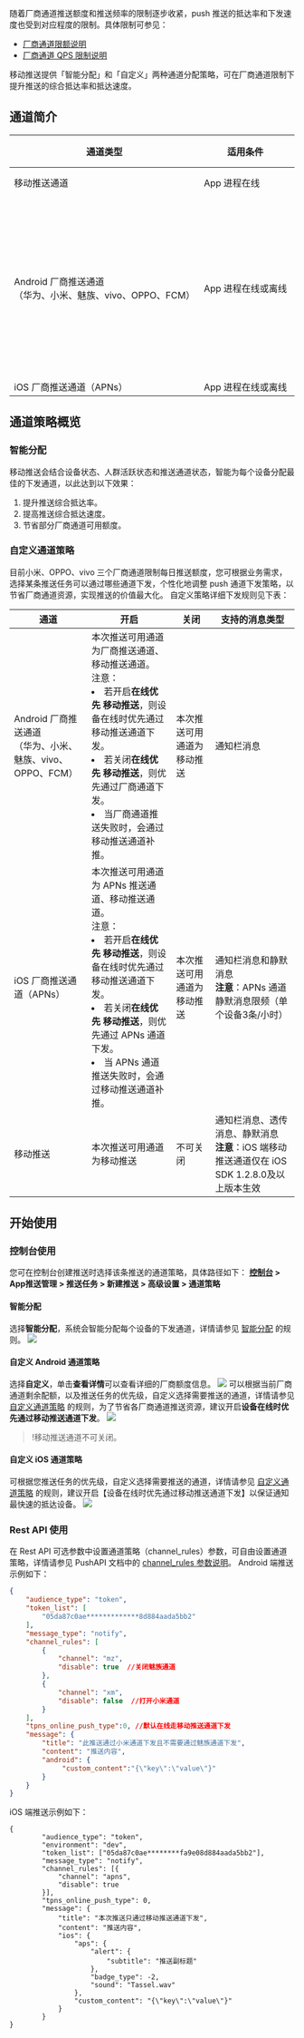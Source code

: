 随着厂商通道推送额度和推送频率的限制逐步收紧，push 推送的抵达率和下发速度也受到对应程度的限制。具体限制可参见：

- [厂商通道限额说明](https://cloud.tencent.com/document/product/548/43794)
- [厂商通道 QPS 限制说明](https://cloud.tencent.com/document/product/548/41407)

移动推送提供「智能分配」和「自定义」两种通道分配策略，可在厂商通道限制下提升推送的综合抵达率和抵达速度。

## 通道简介

| 通道类型 | 适用条件 | 支持的手机品牌 |
|---------|---------|---------|
|移动推送通道 | App 进程在线 | 所有品牌手机 |
| <nobr>Android 厂商推送通道</br>（华为、小米、魅族、vivo、OPPO、FCM）</nobr> | <nobr>App 进程在线或离线</nobr> | 华为、小米、OPPO、vivo、魅族、一加、黑鲨、realme、iQOO、荣耀、国外具备谷歌服务框架的手机 |
|  iOS 厂商推送通道（APNs） | <nobr>App 进程在线或离线</nobr> | Apple |

## 通道策略概览

### 智能分配[](id:zhineng)

移动推送会结合设备状态、人群活跃状态和推送通道状态，智能为每个设备分配最佳的下发通道，以此达到以下效果：

1. 提升推送综合抵达率。
2. 提高推送综合抵达速度。
3. 节省部分厂商通道可用额度。

### 自定义通道策略[](id:zidingyi)

目前小米、OPPO、vivo 三个厂商通道限制每日推送额度，您可根据业务需求，选择某条推送任务可以通过哪些通道下发，个性化地调整 push 通道下发策略，以节省厂商通道资源，实现推送的价值最大化。
自定义策略详细下发规则见下表：

| 通道                                                  | 开启                                                         | 关闭                   | 支持的消息类型                                               |
| ----------------------------------------------------- | ------------------------------------------------------------ | ---------------------- | ------------------------------------------------------------ |
| Android 厂商推送通道</br>（华为、小米、魅族、vivo、OPPO、FCM） | 本次推送可用通道为厂商推送通道、移动推送通道。<br>注意：<li>若开启**在线优先 移动推送**，则设备在线时优先通过移动推送通道下发。<li>若关闭**在线优先 移动推送**，则优先通过厂商通道下发。<li>当厂商通道推送失败时，会通过移动推送通道补推。 | 本次推送可用通道为移动推送| 通知栏消息                                                   |
| iOS 厂商推送通道（APNs）                              | 本次推送可用通道为 APNs 推送通道、移动推送通道。<br>注意：<li>若开启**在线优先 移动推送**，则设备在线时优先通过移动推送通道下发。<li>若关闭**在线优先 移动推送**，则优先通过 APNs 通道下发。<li>当 APNs 通道推送失败时，会通过移动推送通道补推。</li> | 本次推送可用通道为移动推送| 通知栏消息和静默消息<br/>**注意**：APNs 通道静默消息限频（单个设备3条/小时） |
|移动推送                                                | 本次推送可用通道为移动推送                                     | 不可关闭               | 通知栏消息、透传消息、静默消息<br/>**注意**：iOS 端移动推送通道仅在 iOS SDK 1.2.8.0及以上版本生效 |


## 开始使用

### 控制台使用

您可在控制台创建推送时选择该条推送的通道策略，具体路径如下：
**[控制台](https://console.cloud.tencent.com/tpns) > App推送管理 > 推送任务 > 新建推送 > 高级设置 > 通道策略**

#### 智能分配

选择**智能分配**，系统会智能分配每个设备的下发通道，详情请参见 [智能分配](#zhineng) 的规则。
![](https://main.qcloudimg.com/raw/91b7d0b402a054035ecab44ffc6051ad.png)

#### 自定义 Android 通道策略

选择**自定义**，单击**查看详情**可以查看详细的厂商额度信息。
![](https://main.qcloudimg.com/raw/f99f1cba9cda46b23aea7d23f9a44b31.png)
可以根据当前厂商通道剩余配额，以及推送任务的优先级，自定义选择需要推送的通道，详情请参见 [自定义通道策略](#zidingyi) 的规则，为了节省各厂商通道推送资源，建议开启**设备在线时优先通过移动推送通道下发**。
![](https://main.qcloudimg.com/raw/4e821d8d1dfb4436f0ae36c3e285869e.png)

>!移动推送通道不可关闭。
>

#### 自定义 iOS 通道策略

可根据您推送任务的优先级，自定义选择需要推送的通道，详情请参见 [自定义通道策略](#zidingyi) 的规则，建议开启【设备在线时优先通过移动推送通道下发】以保证通知最快速的抵达设备。
![](https://main.qcloudimg.com/raw/bfbb9a54028367e206c317df967ea099.png)

### Rest API 使用

在 Rest API 可选参数中设置通道策略（channel_rules）参数，可自由设置通道策略，详情请参见 PushAPI 文档中的 [channel_rules 参数说明](https://cloud.tencent.com/document/product/548/39064#channel_rules-.E5.8F.82.E6.95.B0.E8.AF.B4.E6.98.8E)。
Android 端推送示例如下：
```json
{
    "audience_type": "token",
    "token_list": [
        "05da87c0ae*************8d884aada5bb2"
    ],
    "message_type": "notify",
    "channel_rules": [
        {
            "channel": "mz",
            "disable": true  //关闭魅族通道
        },
        {
            "channel": "xm",
            "disable": false  //打开小米通道
        }
    ],
    "tpns_online_push_type":0, //默认在线走移动推送通道下发
    "message": {
        "title": "此推送通过小米通道下发且不需要通过魅族通道下发",
        "content": "推送内容",
        "android": {
             "custom_content":"{\"key\":\"value\"}"
        }
    }
}
```

iOS 端推送示例如下：
```
{
		"audience_type": "token",
		"environment": "dev",
		"token_list": ["05da87c0ae********fa9e08d884aada5bb2"],
		"message_type": "notify",
		"channel_rules": [{
			"channel": "apns",
			"disable": true
		}],
		"tpns_online_push_type": 0,
		"message": {
			"title": "本次推送只通过移动推送通道下发",
			"content": "推送内容",
			"ios": {
				"aps": {
					"alert": {
						"subtitle": "推送副标题"
					},
					"badge_type": -2,
					"sound": "Tassel.wav"
				},
				"custom_content": "{\"key\":\"value\"}"
			}
		}
}
```

